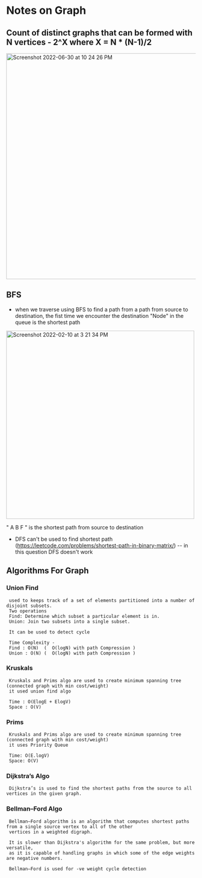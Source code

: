 # Notes on Graph

## Count of distinct graphs that can be formed with N vertices - 2^X where X = N * (N-1)/2

<img width="600" alt="Screenshot 2022-06-30 at 10 24 26 PM" src="https://user-images.githubusercontent.com/56363090/176734380-474204b0-e6f8-4104-b538-9c4224bf35e2.png">


## BFS

- when we traverse using BFS to find a path from a path from source to destination, the fist time we encounter the destination "Node" in the queue is the shortest path


<img width="500" alt="Screenshot 2022-02-10 at 3 21 34 PM" src="https://user-images.githubusercontent.com/56363090/153381975-d5d618e5-d4ad-4ba4-958c-17d0ab5d0687.png">


" A B F " is the shortest path from source to destination

- DFS can't be used to find shortest path (https://leetcode.com/problems/shortest-path-in-binary-matrix/) -- in this question DFS doesn't work

## Algorithms For Graph
   
   ### Union Find
     used to keeps track of a set of elements partitioned into a number of disjoint subsets. 
     Two operations
     Find: Determine which subset a particular element is in.
     Union: Join two subsets into a single subset. 

     It can be used to detect cycle

     Time Complexity - 
     Find : O(N)  (  O(logN) with path Compression )
     Union : O(N) (  O(logN) with path Compression )

   ### Kruskals
     Kruskals and Prims algo are used to create minimum spanning tree (connected graph with min cost/weight)
     it used union find algo

     Time : O(ElogE + ElogV)
     Space : O(V)

   ### Prims
     Kruskals and Prims algo are used to create minimum spanning tree (connected graph with min cost/weight)
     it uses Priority Queue
     
     Time: O(E.logV)
     Space: O(V)

   ### Dijkstra’s Algo
     Dijkstra’s is used to find the shortest paths from the source to all vertices in the given graph.

   ### Bellman–Ford Algo
     Bellman–Ford algorithm is an algorithm that computes shortest paths from a single source vertex to all of the other 
     vertices in a weighted digraph. 
     
     It is slower than Dijkstra's algorithm for the same problem, but more versatile, 
     as it is capable of handling graphs in which some of the edge weights are negative numbers.

     Bellman–Ford is used for -ve weight cycle detection




